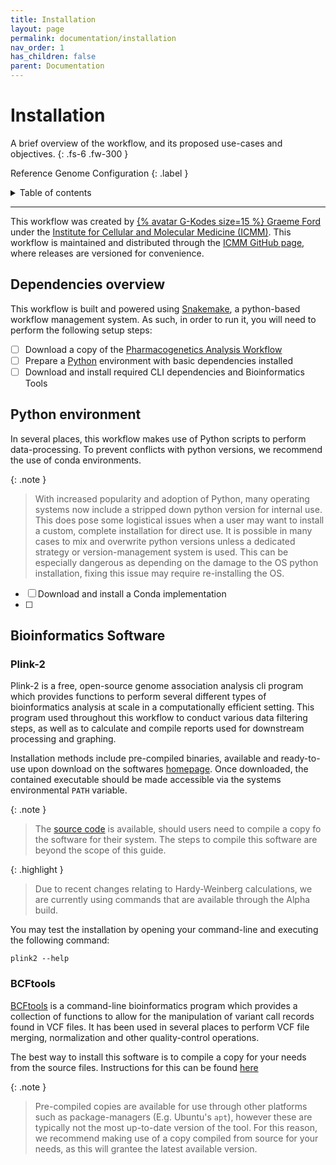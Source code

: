 ```yaml
---
title: Installation
layout: page
permalink: documentation/installation
nav_order: 1
has_children: false
parent: Documentation
---
```


# Installation

A brief overview of the workflow, and its proposed use-cases and objectives.
{: .fs-6 .fw-300 }

Reference Genome Configuration
{: .label }



<details markdown="block">
  <summary>
    Table of contents
  </summary>
  {: .text-delta }
1. TOC
{:toc}
</details>

---

This workflow was created by <a href="https://github.com/G-kodes" target="_blank">{% avatar G-Kodes size=15 %} Graeme Ford</a> under the [Institute for Cellular and Molecular Medicine (ICMM)](https://www.up.ac.za/institute-for-cellular-and-molecular-medicine). This workflow is maintained and distributed through the [ICMM GitHub page](https://github.com/Tuks-ICMM), where releases are versioned for convenience.



## Dependencies overview

This workflow is built and powered using [Snakemake](https://snakemake.readthedocs.io/en/stable/), a python-based workflow management system. As such, in order to run it, you will need to perform the following setup steps:

- [ ] Download a copy of the [Pharmacogenetics Analysis Workflow](https://github.com/Tuks-ICMM/Pharmacogenetic-Analysis-Pipeline)
- [ ] Prepare a [Python](https://github.com/Tuks-ICMM/Pharmacogenetic-Analysis-Pipeline) environment with basic dependencies installed
- [ ] Download and install required CLI dependencies and Bioinformatics Tools

## Python environment

In several places, this workflow makes use of Python scripts to perform data-processing. To prevent conflicts with python versions, we recommend the use of conda environments.

{: .note }
> With increased popularity and adoption of Python, many operating systems now include a stripped down python version for internal use. This does pose some logistical issues when a user may want to install a custom, complete installation for direct use. It is possible in many cases to mix and overwrite python versions unless a dedicated strategy or version-management system is used. This can be especially dangerous as depending on the damage to the OS python installation, fixing this issue may require re-installing the OS.

- [ ] Download and install a Conda implementation
- [ ] 

## Bioinformatics Software

### Plink-2

Plink-2 is a free, open-source genome association analysis cli program which provides functions to perform several different types of bioinformatics analysis at scale in a computationally efficient setting. This program used throughout this workflow to conduct various data filtering steps, as well as to calculate and compile reports used for downstream processing and graphing.

Installation methods include pre-compiled binaries, available and ready-to-use upon download on the softwares [homepage](https://www.cog-genomics.org/plink/2.0/). Once downloaded, the contained executable should be made accessible via the systems environmental `PATH` variable.

{: .note }
> The [source code](https://github.com/chrchang/plink-ng/tree/master/2.0/) is available, should users need to compile a copy fo the software for their system. The steps to compile this software are beyond the scope of this guide.

{: .highlight }
> Due to recent changes relating to Hardy-Weinberg calculations, we are currently using commands that are available through the Alpha build.

You may test the installation by opening your command-line and executing the following command:

```
plink2 --help
```




### BCFtools

[BCFtools](https://samtools.github.io/bcftools/bcftools.html) is a command-line bioinformatics program which provides a collection of functions to allow for the manipulation of variant call records found in VCF files. It has been used in several places to perform VCF file merging, normalization and other quality-control operations.

The best way to install this software is to compile a copy for your needs from the source files. Instructions for this can be found [here](https://samtools.github.io/bcftools/howtos/install.html)

{: .note }
> Pre-compiled copies are available for use through other platforms such as package-managers (E.g. Ubuntu's `apt`), however these are typically not the most up-to-date version of the tool. For this reason, we recommend making use of a copy compiled from source for your needs, as this will grantee the latest available version.

